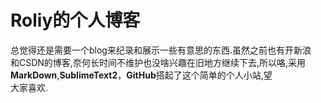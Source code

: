 Roliy的个人博客
====
总觉得还是需要一个blog来纪录和展示一些有意思的东西.虽然之前也有开新浪  
和CSDN的博客,奈何长时间不维护也没啥兴趣在旧地方继续下去,所以咯,采用  
**MarkDown**,**SublimeText2**，**GitHub**搭起了这个简单的个人小站,望  
大家喜欢.
